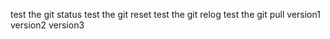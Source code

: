 test the git status
test the git reset
test the git relog
test the git pull
version1
version2
version3